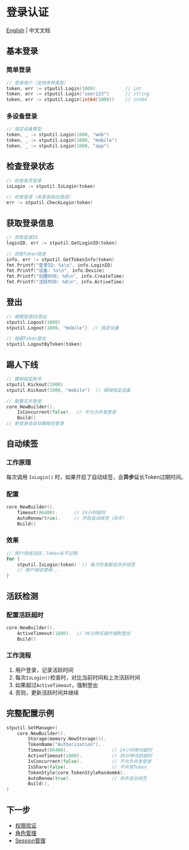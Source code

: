 # 登录认证

[English](authentication.md) | 中文文档

## 基本登录

### 简单登录

```go
// 登录用户（支持多种类型）
token, err := stputil.Login(1000)           // int
token, err := stputil.Login("user123")      // string
token, err := stputil.Login(int64(1000))    // int64
```

### 多设备登录

```go
// 指定设备类型
token, _ := stputil.Login(1000, "web")
token, _ := stputil.Login(1000, "mobile")
token, _ := stputil.Login(1000, "app")
```

## 检查登录状态

```go
// 检查是否登录
isLogin := stputil.IsLogin(token)

// 检查登录（未登录抛出错误）
err := stputil.CheckLogin(token)
```

## 获取登录信息

```go
// 获取登录ID
loginID, err := stputil.GetLoginID(token)

// 获取Token信息
info, err := stputil.GetTokenInfo(token)
fmt.Printf("登录ID: %s\n", info.LoginID)
fmt.Printf("设备: %s\n", info.Device)
fmt.Printf("创建时间: %d\n", info.CreateTime)
fmt.Printf("活跃时间: %d\n", info.ActiveTime)
```

## 登出

```go
// 根据登录ID登出
stputil.Logout(1000)
stputil.Logout(1000, "mobile")  // 指定设备

// 根据Token登出
stputil.LogoutByToken(token)
```

## 踢人下线

```go
// 踢掉指定账号
stputil.Kickout(1000)
stputil.Kickout(1000, "mobile")  // 踢掉指定设备

// 配置互斥登录
core.NewBuilder().
    IsConcurrent(false).  // 不允许并发登录
    Build()
// 新登录会自动踢掉旧登录
```

## 自动续签

### 工作原理

每次调用 `IsLogin()` 时，如果开启了自动续签，会**异步**延长Token过期时间。

### 配置

```go
core.NewBuilder().
    Timeout(86400).      // 24小时超时
    AutoRenew(true).     // 开启自动续签（异步）
    Build()
```

### 效果

```go
// 用户持续活跃，Token永不过期
for {
    stputil.IsLogin(token)  // 每次检查都会异步续签
    // 用户继续使用...
}
```

## 活跃检测

### 配置活跃超时

```go
core.NewBuilder().
    ActiveTimeout(1800).  // 30分钟无操作强制登出
    Build()
```

### 工作流程

1. 用户登录，记录活跃时间
2. 每次`IsLogin()`检查时，对比当前时间和上次活跃时间
3. 如果超过`ActiveTimeout`，强制登出
4. 否则，更新活跃时间并继续

## 完整配置示例

```go
stputil.SetManager(
    core.NewBuilder().
        Storage(memory.NewStorage()).
        TokenName("Authorization").
        Timeout(86400).                // 24小时绝对超时
        ActiveTimeout(1800).           // 30分钟活跃超时
        IsConcurrent(false).           // 不允许并发登录
        IsShare(false).                // 不共享Token
        TokenStyle(core.TokenStyleRandom64).
        AutoRenew(true).               // 异步自动续签
        Build(),
)
```

## 下一步

- [权限验证](permission.md)
- [角色管理](role.md)
- [Session管理](session.md)

